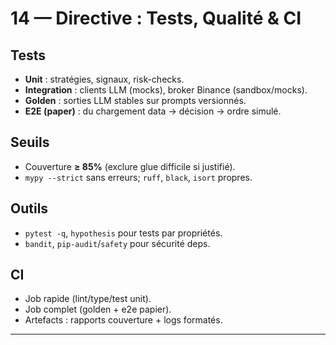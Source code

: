 <!-- .cursor/rules/14-DIRECTIVE-testing-ci.md -->
# 14 — Directive : Tests, Qualité & CI

## Tests
- **Unit** : stratégies, signaux, risk-checks.
- **Integration** : clients LLM (mocks), broker Binance (sandbox/mocks).
- **Golden** : sorties LLM stables sur prompts versionnés.
- **E2E (paper)** : du chargement data → décision → ordre simulé.

## Seuils
- Couverture **≥ 85%** (exclure glue difficile si justifié).
- `mypy --strict` sans erreurs; `ruff`, `black`, `isort` propres.

## Outils
- `pytest -q`, `hypothesis` pour tests par propriétés.
- `bandit`, `pip-audit`/`safety` pour sécurité deps.

## CI
- Job rapide (lint/type/test unit).
- Job complet (golden + e2e papier).
- Artefacts : rapports couverture + logs formatés.

---
